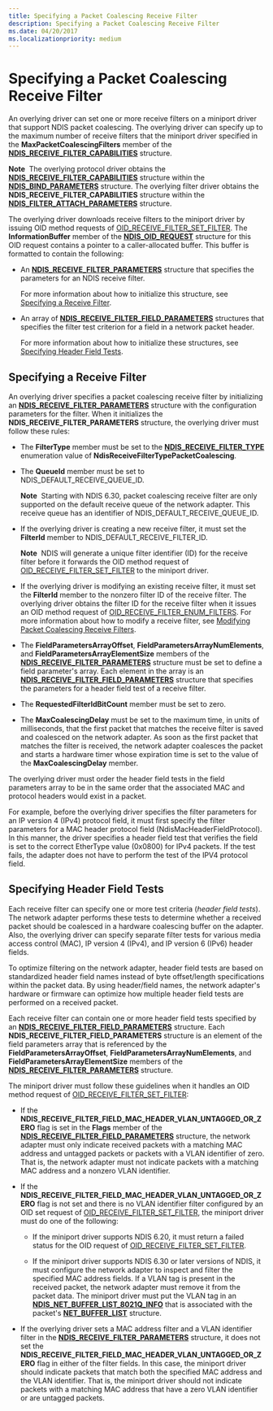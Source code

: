 ```yaml
---
title: Specifying a Packet Coalescing Receive Filter
description: Specifying a Packet Coalescing Receive Filter
ms.date: 04/20/2017
ms.localizationpriority: medium
---
```


# Specifying a Packet Coalescing Receive Filter


An overlying driver can set one or more receive filters on a miniport driver that support NDIS packet coalescing. The overlying driver can specify up to the maximum number of receive filters that the miniport driver specified in the **MaxPacketCoalescingFilters** member of the [**NDIS\_RECEIVE\_FILTER\_CAPABILITIES**](/windows-hardware/drivers/ddi/ntddndis/ns-ntddndis-_ndis_receive_filter_capabilities) structure.

**Note**  The overlying protocol driver obtains the [**NDIS\_RECEIVE\_FILTER\_CAPABILITIES**](/windows-hardware/drivers/ddi/ntddndis/ns-ntddndis-_ndis_receive_filter_capabilities) structure within the [**NDIS\_BIND\_PARAMETERS**](/windows-hardware/drivers/ddi/ndis/ns-ndis-_ndis_bind_parameters) structure. The overlying filter driver obtains the **NDIS\_RECEIVE\_FILTER\_CAPABILITIES** structure within the [**NDIS\_FILTER\_ATTACH\_PARAMETERS**](/windows-hardware/drivers/ddi/ndis/ns-ndis-_ndis_filter_attach_parameters) structure.

 

The overlying driver downloads receive filters to the miniport driver by issuing OID method requests of [OID\_RECEIVE\_FILTER\_SET\_FILTER](./oid-receive-filter-set-filter.md). The **InformationBuffer** member of the [**NDIS\_OID\_REQUEST**](/windows-hardware/drivers/ddi/ndis/ns-ndis-_ndis_oid_request) structure for this OID request contains a pointer to a caller-allocated buffer. This buffer is formatted to contain the following:

-   An [**NDIS\_RECEIVE\_FILTER\_PARAMETERS**](/windows-hardware/drivers/ddi/ntddndis/ns-ntddndis-_ndis_receive_filter_parameters) structure that specifies the parameters for an NDIS receive filter.

    For more information about how to initialize this structure, see [Specifying a Receive Filter](#specifying-a-receive-filter).

-   An array of [**NDIS\_RECEIVE\_FILTER\_FIELD\_PARAMETERS**](/windows-hardware/drivers/ddi/ntddndis/ns-ntddndis-_ndis_receive_filter_field_parameters) structures that specifies the filter test criterion for a field in a network packet header.

    For more information about how to initialize these structures, see [Specifying Header Field Tests](#specifying-header-field-tests).

## Specifying a Receive Filter


An overlying driver specifies a packet coalescing receive filter by initializing an [**NDIS\_RECEIVE\_FILTER\_PARAMETERS**](/windows-hardware/drivers/ddi/ntddndis/ns-ntddndis-_ndis_receive_filter_parameters) structure with the configuration parameters for the filter. When it initializes the **NDIS\_RECEIVE\_FILTER\_PARAMETERS** structure, the overlying driver must follow these rules:

-   The **FilterType** member must be set to the [**NDIS\_RECEIVE\_FILTER\_TYPE**](/windows-hardware/drivers/ddi/ntddndis/ne-ntddndis-_ndis_receive_filter_type) enumeration value of **NdisReceiveFilterTypePacketCoalescing**.

-   The **QueueId** member must be set to NDIS\_DEFAULT\_RECEIVE\_QUEUE\_ID.

    **Note**  Starting with NDIS 6.30, packet coalescing receive filter are only supported on the default receive queue of the network adapter. This receive queue has an identifier of NDIS\_DEFAULT\_RECEIVE\_QUEUE\_ID.

     

-   If the overlying driver is creating a new receive filter, it must set the **FilterId** member to NDIS\_DEFAULT\_RECEIVE\_FILTER\_ID.

    **Note**  NDIS will generate a unique filter identifier (ID) for the receive filter before it forwards the OID method request of [OID\_RECEIVE\_FILTER\_SET\_FILTER](./oid-receive-filter-set-filter.md) to the miniport driver.     

-  If the overlying driver is modifying an existing receive filter, it must set the **FilterId** member to the nonzero filter ID of the receive filter. The overlying driver obtains the filter ID for the receive filter when it issues an OID method request of [OID\_RECEIVE\_FILTER\_ENUM\_FILTERS](./oid-receive-filter-enum-filters.md). For more information about how to modify a receive filter, see [Modifying Packet Coalescing Receive Filters](modifying-packet-coalescing-receive-filters.md).

-   The **FieldParametersArrayOffset**, **FieldParametersArrayNumElements**, and **FieldParametersArrayElementSize** members of the [**NDIS\_RECEIVE\_FILTER\_PARAMETERS**](/windows-hardware/drivers/ddi/ntddndis/ns-ntddndis-_ndis_receive_filter_parameters) structure must be set to define a field parameter's array. Each element in the array is an [**NDIS\_RECEIVE\_FILTER\_FIELD\_PARAMETERS**](/windows-hardware/drivers/ddi/ntddndis/ns-ntddndis-_ndis_receive_filter_field_parameters) structure that specifies the parameters for a header field test of a receive filter.

-   The **RequestedFilterIdBitCount** member must be set to zero.

-   The **MaxCoalescingDelay** must be set to the maximum time, in units of milliseconds, that the first packet that matches the receive filter is saved and coalesced on the network adapter. As soon as the first packet that matches the filter is received, the network adapter coalesces the packet and starts a hardware timer whose expiration time is set to the value of the **MaxCoalescingDelay** member.

The overlying driver must order the header field tests in the field parameters array to be in the same order that the associated MAC and protocol headers would exist in a packet.

For example, before the overlying driver specifies the filter parameters for an IP version 4 (IPv4) protocol field, it must first specify the filter parameters for a MAC header protocol field (NdisMacHeaderFieldProtocol). In this manner, the driver specifies a header field test that verifies the field is set to the correct EtherType value (0x0800) for IPv4 packets. If the test fails, the adapter does not have to perform the test of the IPV4 protocol field.

## Specifying Header Field Tests


Each receive filter can specify one or more test criteria (*header field tests*). The network adapter performs these tests to determine whether a received packet should be coalesced in a hardware coalescing buffer on the adapter. Also, the overlying driver can specify separate filter tests for various media access control (MAC), IP version 4 (IPv4), and IP version 6 (IPv6) header fields.

To optimize filtering on the network adapter, header field tests are based on standardized header field names instead of byte offset/length specifications within the packet data. By using header/field names, the network adapter's hardware or firmware can optimize how multiple header field tests are performed on a received packet.

Each receive filter can contain one or more header field tests specified by an [**NDIS\_RECEIVE\_FILTER\_FIELD\_PARAMETERS**](/windows-hardware/drivers/ddi/ntddndis/ns-ntddndis-_ndis_receive_filter_field_parameters) structure. Each **NDIS\_RECEIVE\_FILTER\_FIELD\_PARAMETERS** structure is an element of the field parameters array that is referenced by the **FieldParametersArrayOffset**, **FieldParametersArrayNumElements**, and **FieldParametersArrayElementSize** members of the [**NDIS\_RECEIVE\_FILTER\_PARAMETERS**](/windows-hardware/drivers/ddi/ntddndis/ns-ntddndis-_ndis_receive_filter_parameters) structure.

The miniport driver must follow these guidelines when it handles an OID method request of [OID\_RECEIVE\_FILTER\_SET\_FILTER](./oid-receive-filter-set-filter.md):

-   If the **NDIS\_RECEIVE\_FILTER\_FIELD\_MAC\_HEADER\_VLAN\_UNTAGGED\_OR\_ZERO** flag is set in the **Flags** member of the [**NDIS\_RECEIVE\_FILTER\_FIELD\_PARAMETERS**](/windows-hardware/drivers/ddi/ntddndis/ns-ntddndis-_ndis_receive_filter_field_parameters) structure, the network adapter must only indicate received packets with a matching MAC address and untagged packets or packets with a VLAN identifier of zero. That is, the network adapter must not indicate packets with a matching MAC address and a nonzero VLAN identifier.

-   If the **NDIS\_RECEIVE\_FILTER\_FIELD\_MAC\_HEADER\_VLAN\_UNTAGGED\_OR\_ZERO** flag is not set and there is no VLAN identifier filter configured by an OID set request of [OID\_RECEIVE\_FILTER\_SET\_FILTER](./oid-receive-filter-set-filter.md), the miniport driver must do one of the following:

    -   If the miniport driver supports NDIS 6.20, it must return a failed status for the OID request of [OID\_RECEIVE\_FILTER\_SET\_FILTER](./oid-receive-filter-set-filter.md).

    -   If the miniport driver supports NDIS 6.30 or later versions of NDIS, it must configure the network adapter to inspect and filter the specified MAC address fields. If a VLAN tag is present in the received packet, the network adapter must remove it from the packet data. The miniport driver must put the VLAN tag in an [**NDIS\_NET\_BUFFER\_LIST\_8021Q\_INFO**](/windows-hardware/drivers/ddi/ndis/ns-ndis-_ndis_net_buffer_list_8021q_info) that is associated with the packet's [**NET\_BUFFER\_LIST**](/windows-hardware/drivers/ddi/ndis/ns-ndis-_net_buffer_list) structure.

-   If the overlying driver sets a MAC address filter and a VLAN identifier filter in the [**NDIS\_RECEIVE\_FILTER\_PARAMETERS**](/windows-hardware/drivers/ddi/ntddndis/ns-ntddndis-_ndis_receive_filter_parameters) structure, it does not set the **NDIS\_RECEIVE\_FILTER\_FIELD\_MAC\_HEADER\_VLAN\_UNTAGGED\_OR\_ZERO** flag in either of the filter fields. In this case, the miniport driver should indicate packets that match both the specified MAC address and the VLAN identifier. That is, the miniport driver should not indicate packets with a matching MAC address that have a zero VLAN identifier or are untagged packets.

 

